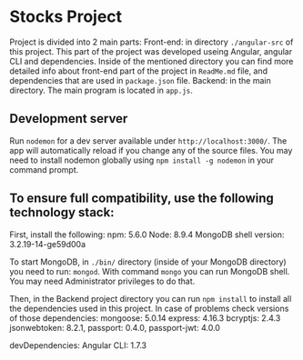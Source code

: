 # Stocks Project
Project is divided into 2 main parts:
    Front-end: in directory `./angular-src` of this project. This part of the project was developed useing Angular, angular CLI and dependencies. Inside of the mentioned directory you can find more detailed info about front-end part of the project in `ReadMe.md` file, and dependencies that are used in `package.json` file.
    Backend: in the main directory. The main program is located in `app.js`. 

## Development server

Run `nodemon` for a dev server available under `http://localhost:3000/`. The app will automatically reload if you change any of the source files.
You may need to install nodemon globally using `npm install -g nodemon` in your command prompt.

## To ensure full compatibility, use the following technology stack:

First, install the following:
    npm: 5.6.0
    Node: 8.9.4
    MongoDB shell version: 3.2.19-14-ge59d00a

To start MongoDB, in `./bin/` directory (inside of your MongoDB directory) you need to run: `mongod`. With command `mongo` you can run MongoDB shell. You may need Administrator privileges to do that.

Then, in the Backend project directory you can run `npm install` to install all the dependencies used in this project. 
In case of problems check versions of those dependencies:
    mongoose: 5.0.14
    express: 4.16.3
    bcryptjs: 2.4.3
    jsonwebtoken: 8.2.1,
    passport: 0.4.0,
    passport-jwt: 4.0.0

devDependencies:
    Angular CLI: 1.7.3
